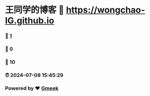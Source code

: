 # 王同学的博客 :link: https://wongchao-IG.github.io 
### :page_facing_up: [1](https://wongchao-IG.github.io/tag.html) 
### :speech_balloon: 0 
### :hibiscus: 10 
### :alarm_clock: 2024-07-08 15:45:29 
### Powered by :heart: [Gmeek](https://github.com/Meekdai/Gmeek)
